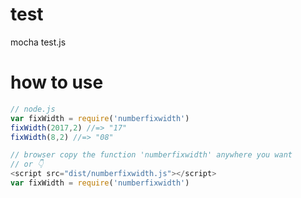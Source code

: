 # test  
mocha test.js

# how to use  
```JavaScript
// node.js
var fixWidth = require('numberfixwidth')
fixWidth(2017,2) //=> "17"
fixWidth(8,2) //=> "08"
```

```JavaScript
// browser copy the function 'numberfixwidth' anywhere you want
// or 👇
<script src="dist/numberfixwidth.js"></script>
var fixWidth = require('numberfixwidth')
```
